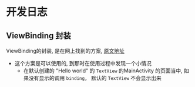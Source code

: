 # 开发日志

## ViewBinding 封装
ViewBinding的封装, 是在网上找到的方案, [原文地址](https://juejin.cn/post/7064498827931156493)

- 这个方案是可以使用的, 到那时在使用过程中发现一个小情况
  - 在默认创建的 "Hello world" 的 `TextView` 的MainActivity 的页面当中, 如果没有显示的调用 `binding`， 默认的 `TextView` 不会显示出来

